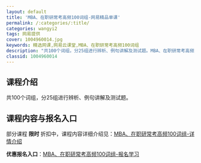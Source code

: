 ```yaml
---
layout: default
title: 'MBA、在职研常考高频100词组-网易精品单课'
permalink: /:categories/:title/
categories: wangyi2
tags: 网易提供
cover: 1004960014.jpg
keywords: 精选网课,网易云课堂,MBA、在职研常考高频100词组
description: "共100个词组，分25组进行辨析、例句讲解及测试题。MBA、在职研常考高频100词组"
classid: 1004960014
---
```


## 课程介绍

共100个词组，分25组进行辨析、例句讲解及测试题。

## 课程内容与报名入口

部分课程 **限时** 折扣中，课程内容详细介绍见：[MBA、在职研常考高频100词组-详情介绍](https://study.163.com/course/introduction/1004960014.htm?share=1&shareId=1025206652&utm_campaign=share&utm_medium=iphoneShare&utm_source=&utm_u=1025206652)

**优惠报名入口**：[MBA、在职研常考高频100词组-报名学习](https://study.163.com/course/introduction/1004960014.htm?share=1&shareId=1025206652&utm_campaign=share&utm_medium=iphoneShare&utm_source=&utm_u=1025206652)

